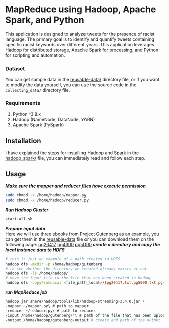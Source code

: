 # MapReduce using Hadoop, Apache Spark, and Python
This application is designed to analyze tweets for the presence of racist language. The primary goal is to identify and quantify tweets containing specific racist keywords over different years. This application leverages Hadoop for distributed storage, Apache Spark for processing, and Python for scripting and automation.

### Dataset
You can get sample data in the [reusable-data/](reusable-data) directory file, or if you want to modify the data yourself, you can use the source code in the ```collecting_data/``` directory file.

### Requirements
1. Python ^3.8.x
2. Hadoop (NameNode, DataNode, YARN)
3. Apache Spark (PySpark)

## Installation
I have explained the steps for installing Hadoop and Spark in the [hadoop_spark/](hadoop_spark/README.md) file, you can immediately read and follow each step.

## Usage
***Make sure the mapper and reducer files have execute permission***
```bash
sudo chmod -x /home/hadoop/mapper.py
sudo chmod -x /home/hadoop/reducer.py
```
***Run Hadoop Cluster***
```bash
start-all.sh
```
***Prepare input data***\
Here we will use three ebooks from Project Gutenberg as an example, you can get them in the [reusable-data](reusable-data) file or you can download them on the following page: [pg20417](https://www.gutenberg.org/ebooks/20417.txt.utf-8) [pg4300](https://www.gutenberg.org/ebooks/4300.txt.utf-8) [pg5000](https://www.gutenberg.org/ebooks/5000.txt.utf-8)
***create a directory and copy the local instance data to HDFS***
```bash
# this is just an example of a path created in HDFS
hadoop dfs -mkdir -p /home/hadoop/gutenberg
# to see whether the directory we created already exists or not
hadoop dfs -ls /home/hadoop/
# move the input file to the file that has been created in Hadoop
hadoop dfs -copyFromLocal <file_path_local>/{pg20417.txt,pg5000.txt,pg4300.txt} /home/hadoop/gutenberg
```
***run MapReduce job***
```bash
hadoop jar share/hadoop/tools/lib/hadoop-streaming-3.4.0.jar \
-mapper ~/mapper.py\ # path to mapper
-reducer ~/reducer.py\ # path to reducer
-input /home/hadoop/gutenberg/*\ # path of the file that has been uploaded to HDFS
-output /home/hadoop/gutenberg-output # create and path of the output
